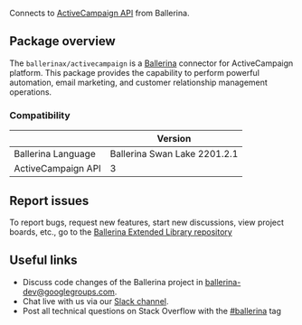 Connects to [ActiveCampaign API](https://developers.activecampaign.com/reference/overview) from Ballerina.

## Package overview
The `ballerinax/activecampaign` is a [Ballerina](https://ballerina.io/) connector for ActiveCampaign platform. This package provides the capability to perform powerful automation, email marketing, and customer relationship management operations.

### Compatibility
|                        | Version                        |
|------------------------|--------------------------------|
| Ballerina Language     | Ballerina Swan Lake 2201.2.1   | 
| ActiveCampaign API     | 3                              |

## Report issues
To report bugs, request new features, start new discussions, view project boards, etc., go to the [Ballerina Extended Library repository](https://github.com/ballerina-platform/ballerina-extended-library)

## Useful links
- Discuss code changes of the Ballerina project in [ballerina-dev@googlegroups.com](mailto:ballerina-dev@googlegroups.com).
- Chat live with us via our [Slack channel](https://ballerina.io/community/slack/).
- Post all technical questions on Stack Overflow with the [#ballerina](https://stackoverflow.com/questions/tagged/ballerina) tag
